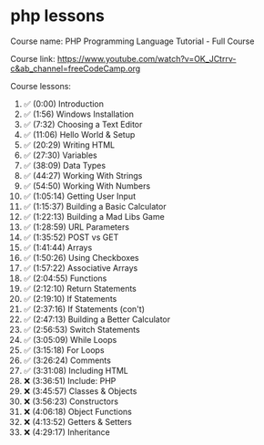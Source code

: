 # php lessons
Course name: PHP Programming Language Tutorial - Full Course

Course link: https://www.youtube.com/watch?v=OK_JCtrrv-c&ab_channel=freeCodeCamp.org

Course lessons:
1.  ✅ (0:00) Introduction
2.  ✅ (1:56) Windows Installation
3.  ✅ (7:32) Choosing a Text Editor
4.  ✅ (11:06) Hello World & Setup
5.  ✅ (20:29) Writing HTML
6.  ✅ (27:30) Variables
7.  ✅ (38:09) Data Types
8.  ✅ (44:27) Working With Strings
9.  ✅ (54:50) Working With Numbers
10. ✅ (1:05:14) Getting User Input
11. ✅ (1:15:37) Building a Basic Calculator
12. ✅ (1:22:13) Building a Mad Libs Game
13. ✅ (1:28:59) URL Parameters
14. ✅ (1:35:52) POST vs GET
15. ✅ (1:41:44) Arrays
16. ✅ (1:50:26) Using Checkboxes
17. ✅ (1:57:22) Associative Arrays
18. ✅ (2:04:55) Functions
19. ✅ (2:12:10) Return Statements
20. ✅ (2:19:10) If Statements
21. ✅ (2:37:16) If Statements (con't)
22. ✅ (2:47:13) Building a Better Calculator
23. ✅ (2:56:53) Switch Statements
24. ✅ (3:05:09) While Loops
25. ✅ (3:15:18) For Loops
26. ✅ (3:26:24) Comments
27. ✅ (3:31:08) Including HTML
28. ❌ (3:36:51) Include: PHP
29. ❌ (3:45:57) Classes & Objects
30. ❌ (3:56:23) Constructors
31. ❌ (4:06:18) Object Functions
32. ❌ (4:13:52) Getters & Setters
33. ❌ (4:29:17) Inheritance
